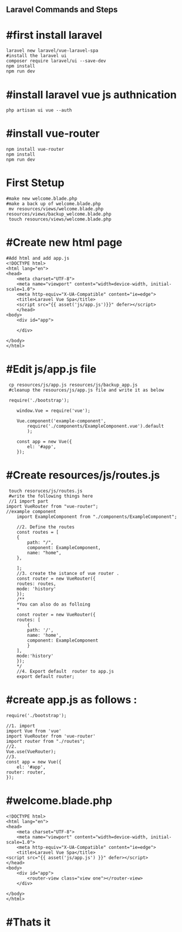 ## Laravel Commands and Steps 
#   #first install laravel 
    laravel new laravel/vue-laravel-spa
    #install the laravel ui 
    composer require laravel/ui --save-dev 
    npm install 
    npm run dev 
#    #install laravel vue js authnication 
    php artisan ui vue --auth
#    #install vue-router 
    npm install vue-router 
    npm install 
    npm run dev 

# First Stetup 
    #make new welcome.blade.php 
    #make a back up of welcome.blade.php 
     mv resources/views/welcome.blade.php    resources/views/backup_welcome.blade.php
     touch resources/views/welcome.blade.php    
#   #Create new html page 
    #Add html and add app.js 
    <!DOCTYPE html>
    <html lang="en">
    <head>
        <meta charset="UTF-8">
        <meta name="viewport" content="width=device-width, initial-scale=1.0">
        <meta http-equiv="X-UA-Compatible" content="ie=edge">
        <title>Laravel Vue Spa</title>
        <script src="{{ asset('js/app.js')}}" defer></script> 
        </head>
    <body>
        <div id="app">

        </div>
        
    </body>
    </html>
#   #Edit js/app.js file 
     cp resources/js/app.js resources/js/backup_app.js
     #cleanup the resources/js/app.js file and write it as below 
    
     require('./bootstrap');

        window.Vue = require('vue');

        Vue.component('example-component', 
            require('./components/ExampleComponent.vue').default
            );

        const app = new Vue({
            el: '#app',
        });
#   #Create resources/js/routes.js 
     touch resoruces/js/routes.js
     #write the following things here 
     //1 import part 
    import VueRouter from "vue-router";
    //example component 
        import ExampleComponent from "./components/ExampleComponent";
 
        //2. Define the routes 
        const routes = [
        {
            path: "/",
            component: ExampleComponent,
            name: "home",
        },

        ];
        //3. create the istance of vue router . 
        const router = new VueRouter({
        routes: routes,
        mode: 'history'
        });
        /** 
        *You can also do as folloing 
        *
        const router = new VueRouter({
        routes: [
            {
            path: '/',
            name: 'home',
            component: ExampleComponent
            }
        ],
        mode:'history'
        });
        */
        //4. Export default  router to app.js 
        export default router; 
#   #create app.js as follows : 
    require('./bootstrap');
  
    //1. import
    import Vue from 'vue'
    import VueRouter from 'vue-router'
    import router from "./routes";
    //2.
    Vue.use(VueRouter);
    //3.
    const app = new Vue({
        el: '#app',
    router: router,
    });
#   #welcome.blade.php 
    <!DOCTYPE html>
    <html lang="en">
    <head>
        <meta charset="UTF-8">
        <meta name="viewport" content="width=device-width, initial-scale=1.0">
        <meta http-equiv="X-UA-Compatible" content="ie=edge">
        <title>Laravel Vue Spa</title>
    <script src="{{ asset('js/app.js') }}" defer></script> 
    </head>
    <body>
        <div id="app"> 
            <router-view class="view one"></router-view>
        </div>
        
    </body>
    </html>
#   #Thats it 